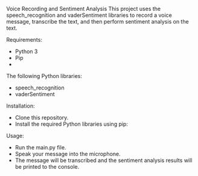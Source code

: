 Voice Recording and Sentiment Analysis
This project uses the speech_recognition and vaderSentiment libraries to record a voice message, transcribe the text, and then perform sentiment analysis on the text.

Requirements:

  * Python 3
  * Pip
  * 
The following Python libraries:
  * speech_recognition 
  * vaderSentiment
    
Installation:

  * Clone this repository.
  * Install the required Python libraries using pip:

Usage:

  * Run the main.py file.
  * Speak your message into the microphone.
  * The message will be transcribed and the sentiment analysis results will be printed to the console.
